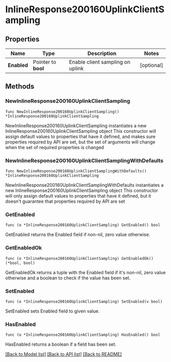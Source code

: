 # InlineResponse200160UplinkClientSampling

## Properties

Name | Type | Description | Notes
------------ | ------------- | ------------- | -------------
**Enabled** | Pointer to **bool** | Enable client sampling on uplink | [optional] 

## Methods

### NewInlineResponse200160UplinkClientSampling

`func NewInlineResponse200160UplinkClientSampling() *InlineResponse200160UplinkClientSampling`

NewInlineResponse200160UplinkClientSampling instantiates a new InlineResponse200160UplinkClientSampling object
This constructor will assign default values to properties that have it defined,
and makes sure properties required by API are set, but the set of arguments
will change when the set of required properties is changed

### NewInlineResponse200160UplinkClientSamplingWithDefaults

`func NewInlineResponse200160UplinkClientSamplingWithDefaults() *InlineResponse200160UplinkClientSampling`

NewInlineResponse200160UplinkClientSamplingWithDefaults instantiates a new InlineResponse200160UplinkClientSampling object
This constructor will only assign default values to properties that have it defined,
but it doesn't guarantee that properties required by API are set

### GetEnabled

`func (o *InlineResponse200160UplinkClientSampling) GetEnabled() bool`

GetEnabled returns the Enabled field if non-nil, zero value otherwise.

### GetEnabledOk

`func (o *InlineResponse200160UplinkClientSampling) GetEnabledOk() (*bool, bool)`

GetEnabledOk returns a tuple with the Enabled field if it's non-nil, zero value otherwise
and a boolean to check if the value has been set.

### SetEnabled

`func (o *InlineResponse200160UplinkClientSampling) SetEnabled(v bool)`

SetEnabled sets Enabled field to given value.

### HasEnabled

`func (o *InlineResponse200160UplinkClientSampling) HasEnabled() bool`

HasEnabled returns a boolean if a field has been set.


[[Back to Model list]](../README.md#documentation-for-models) [[Back to API list]](../README.md#documentation-for-api-endpoints) [[Back to README]](../README.md)



